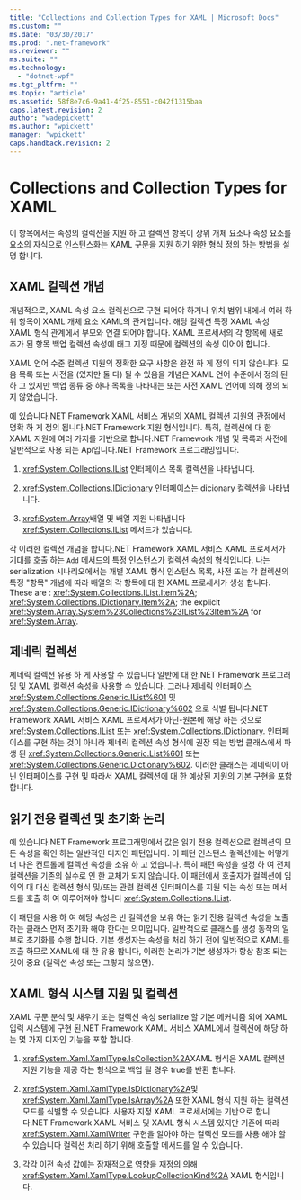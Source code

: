 ```yaml
---
title: "Collections and Collection Types for XAML | Microsoft Docs"
ms.custom: ""
ms.date: "03/30/2017"
ms.prod: ".net-framework"
ms.reviewer: ""
ms.suite: ""
ms.technology: 
  - "dotnet-wpf"
ms.tgt_pltfrm: ""
ms.topic: "article"
ms.assetid: 58f8e7c6-9a41-4f25-8551-c042f1315baa
caps.latest.revision: 2
author: "wadepickett"
ms.author: "wpickett"
manager: "wpickett"
caps.handback.revision: 2
---
```

# Collections and Collection Types for XAML
이 항목에서는 속성의 컬렉션을 지원 하 고 컬렉션 항목이 상위 개체 요소나 속성 요소를 요소의 자식으로 인스턴스화는 XAML 구문을 지원 하기 위한 형식 정의 하는 방법을 설명 합니다.  
  
## XAML 컬렉션 개념  
 개념적으로, XAML 속성 요소 컬렉션으로 구현 되어야 하거나 위치 범위 내에서 여러 하위 항목이 XAML 개체 요소 XAML의 관계입니다.  해당 컬렉션 특정 XAML 속성 XAML 형식 관계에서 부모와 연결 되어야 합니다.  XAML 프로세서의 각 항목에 새로 추가 된 항목 백업 컬렉션 속성에 태그 지정 때문에 컬렉션의 속성 이어야 합니다.  
  
 XAML 언어 수준 컬렉션 지원의 정확한 요구 사항은 완전 하 게 정의 되지 않습니다.  모음 목록 또는 사전을 \(있지만 둘 다\) 될 수 있음을 개념은 XAML 언어 수준에서 정의 된 하 고 있지만 백업 종류 중 하나 목록을 나타내는 또는 사전 XAML 언어에 의해 정의 되지 않았습니다.  
  
 에 있습니다.NET Framework XAML 서비스 개념의 XAML 컬렉션 지원의 관점에서 명확 하 게 정의 됩니다.NET Framework 지원 형식입니다.  특히, 컬렉션에 대 한 XAML 지원에 여러 가지를 기반으로 합니다.NET Framework 개념 및 목록과 사전에 일반적으로 사용 되는 Api입니다.NET Framework 프로그래밍입니다.  
  
1.  <xref:System.Collections.IList> 인터페이스 목록 컬렉션을 나타냅니다.  
  
2.  <xref:System.Collections.IDictionary> 인터페이스는 dicionary 컬렉션을 나타냅니다.  
  
3.  <xref:System.Array>배열 및 배열 지원 나타냅니다 <xref:System.Collections.IList> 메서드가 있습니다.  
  
 각 이러한 컬렉션 개념을 합니다.NET Framework XAML 서비스 XAML 프로세서가 기대를 호출 하는 `Add` 메서드의 특정 인스턴스가 컬렉션 속성의 형식입니다.  나는 serialization 시나리오에서는 개별 XAML 형식 인스턴스 목록, 사전 또는 각 컬렉션의 특정 "항목" 개념에 따라 배열의 각 항목에 대 한 XAML 프로세서가 생성 합니다.  These are : <xref:System.Collections.IList.Item%2A>;  <xref:System.Collections.IDictionary.Item%2A>; the explicit <xref:System.Array.System%23Collections%23IList%23Item%2A> for <xref:System.Array>.  
  
## 제네릭 컬렉션  
 제네릭 컬렉션 유용 하 게 사용할 수 있습니다 일반에 대 한.NET Framework 프로그래밍 및 XAML 컬렉션 속성을 사용할 수 있습니다.  그러나 제네릭 인터페이스 <xref:System.Collections.Generic.IList%601> 및 <xref:System.Collections.Generic.IDictionary%602> 으로 식별 됩니다.NET Framework XAML 서비스 XAML 프로세서가 아닌\-원본에 해당 하는 것으로 <xref:System.Collections.IList> 또는 <xref:System.Collections.IDictionary>.  인터페이스를 구현 하는 것이 아니라 제네릭 컬렉션 속성 형식에 권장 되는 방법 클래스에서 파생 된 <xref:System.Collections.Generic.List%601> 또는 <xref:System.Collections.Generic.Dictionary%602>.  이러한 클래스는 제네릭이 아닌 인터페이스를 구현 및 따라서 XAML 컬렉션에 대 한 예상된 지원의 기본 구현을 포함 합니다.  
  
## 읽기 전용 컬렉션 및 초기화 논리  
 에 있습니다.NET Framework 프로그래밍에서 값은 읽기 전용 컬렉션으로 컬렉션의 모든 속성을 확인 하는 일반적인 디자인 패턴입니다.  이 패턴 인스턴스 컬렉션에는 어떻게 더 나은 컨트롤에 컬렉션 속성을 소유 하 고 있습니다.  특히 패턴 속성을 설정 하 여 전체 컬렉션을 기존의 실수로 인 한 교체가 되지 않습니다.  이 패턴에서 호출자가 컬렉션에 임의의 대 대신 컬렉션 형식 및\/또는 관련 컬렉션 인터페이스를 지원 되는 속성 또는 메서드를 호출 하 여 이루어져야 합니다 <xref:System.Collections.IList>.  
  
 이 패턴을 사용 하 여 해당 속성은 빈 컬렉션을 보유 하는 읽기 전용 컬렉션 속성을 노출 하는 클래스 먼저 초기화 해야 한다는 의미입니다.  일반적으로 클래스를 생성 동작의 일부로 초기화를 수행 합니다.  기본 생성자는 속성을 처리 하기 전에 일반적으로 XAML를 호출 하므로 XAML에 대 한 유용 합니다, 이러한 논리가 기본 생성자가 항상 참조 되는 것이 중요 \(컬렉션 속성 또는 그렇지 않으면\).  
  
## XAML 형식 시스템 지원 및 컬렉션  
 XAML 구문 분석 및 채우기 또는 컬렉션 속성 serialize 할 기본 메커니즘 외에 XAML 입력 시스템에 구현 된.NET Framework XAML 서비스 XAML에서 컬렉션에 해당 하는 몇 가지 디자인 기능을 포함 합니다.  
  
1.  <xref:System.Xaml.XamlType.IsCollection%2A>XAML 형식은 XAML 컬렉션 지원 기능을 제공 하는 형식으로 백업 될 경우 true를 반환 합니다.  
  
2.  <xref:System.Xaml.XamlType.IsDictionary%2A>및 <xref:System.Xaml.XamlType.IsArray%2A> 또한 XAML 형식 지원 하는 컬렉션 모드를 식별할 수 있습니다.  사용자 지정 XAML 프로세서에는 기반으로 합니다.NET Framework XAML 서비스 및 XAML 형식 시스템 있지만 기존에 따라 <xref:System.Xaml.XamlWriter> 구현을 알아야 하는 컬렉션 모드를 사용 해야 할 수 있습니다 컬렉션 처리 하기 위해 호출할 메서드를 알 수 있습니다.  
  
3.  각각 이전 속성 값에는 잠재적으로 영향을 재정의 의해 <xref:System.Xaml.XamlType.LookupCollectionKind%2A> XAML 형식입니다.